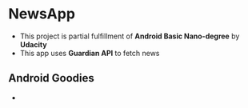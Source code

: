 # NewsApp
* This project is partial fulfillment of **Android Basic Nano-degree** by **Udacity**
* This app uses **Guardian API** to fetch news 
## Android Goodies
* 
